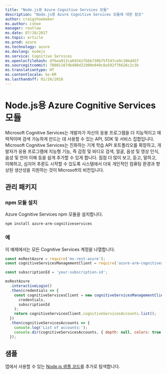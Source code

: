 ```yaml
---
title: "Node.js용 Azure Cognitive Services 모듈"
description: "Node.js용 Azure Cognitive Services 모듈에 대한 참조"
author: craigshoemaker
ms.author: cshoe
manager: routlaw
ms.date: 07/18/2017
ms.topic: article
ms.prod: azure
ms.technology: azure
ms.devlang: nodejs
ms.service: Cognitive Services
ms.openlocfilehash: df6ea913ca69341fbbb730b75f547ce9c10bd45f
ms.sourcegitcommit: 78001187db408d21909e949c8a592f76626c2c3b
ms.translationtype: HT
ms.contentlocale: ko-KR
ms.lasthandoff: 01/26/2018
---
```

# <a name="azure-cognitive-services-modules-for-nodejs"></a>Node.js용 Azure Cognitive Services 모듈

Microsoft Cognitive Services는 개발자가 자신의 응용 프로그램을 더 지능적이고 매력적이며 검색 가능하게 만드는 데 사용할 수 있는 API, SDK 및 서비스 집합입니다. Microsoft Cognitive Services는 진화하는 기계 학습 API 포트폴리오를 확장하고, 개발자가 응용 프로그램에 지능형 기능, 즉 감정 및 비디오 검색, 얼굴, 음성 및 영상 인식, 음성 및 언어 이해 등을 쉽게 추가할 수 있게 합니다. 점점 더 많이 보고, 듣고, 말하고, 이해하고, 심지어 추론도 시작할 수 있도록 시스템에서 더욱 개인적인 컴퓨팅 환경과 향상된 생산성을 지원하는 것이 Microsoft의 비전입니다.

## <a name="management-package"></a>관리 패키지

### <a name="install-the-npm-module"></a>npm 모듈 설치

Azure Cognitive Services npm 모듈을 설치합니다.

```bash
npm install azure-arm-cognitiveservices
```

### <a name="example"></a>예

이 예제에서는 모든 Cognitive Services 계정을 나열합니다.

```javascript
const msRestAzure = require('ms-rest-azure');
const cognitiveServicesManagementClient = require('azure-arm-cognitiveservices');

const subscriptionId = 'your-subscription-id';

msRestAzure
  .interactiveLogin()
  .then(credentials => {
    const cognitiveServicesClient = new cognitiveServicesManagementClient(
      credentials,
      subscriptionId
    );
    return cognitiveServicesClient.cognitiveServicesAccounts.list();
  })
  .then(cognitiveServicesAccounts => {
    console.log('List of accounts:');
    console.dir(cognitiveServicesAccounts, { depth: null, colors: true });    
  });

```

## <a name="samples"></a>샘플

앱에서 사용할 수 있는 [Node.js 샘플 코드](https://azure.microsoft.com/resources/samples/?platform=nodejs)를 추가로 탐색합니다.
